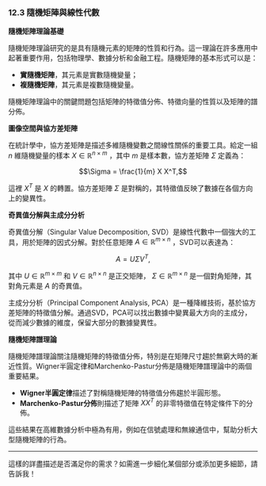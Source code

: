 ### 12.3 隨機矩陣與線性代數

**隨機矩陣理論基礎**

隨機矩陣理論研究的是具有隨機元素的矩陣的性質和行為。這一理論在許多應用中起著重要作用，包括物理學、數據分析和金融工程。隨機矩陣的基本形式可以是：

- **實隨機矩陣**，其元素是實數隨機變量；
- **複隨機矩陣**，其元素是複數隨機變量。

隨機矩陣理論中的關鍵問題包括矩陣的特徵值分佈、特徵向量的性質以及矩陣的譜分佈。

**圖像空間與協方差矩陣**

在統計學中，協方差矩陣是描述多維隨機變數之間線性關係的重要工具。給定一組  $`n`$  維隨機變量的樣本  $`X \in \mathbb{R}^{n \times m}`$ ，其中  $`m`$  是樣本數，協方差矩陣  $`\Sigma`$  定義為：

```math
\Sigma = \frac{1}{m} X X^T,
```

這裡  $`X^T`$  是  $`X`$  的轉置。協方差矩陣  $`\Sigma`$  是對稱的，其特徵值反映了數據在各個方向上的變異性。

**奇異值分解與主成分分析**

奇異值分解（Singular Value Decomposition, SVD）是線性代數中一個強大的工具，用於矩陣的因式分解。對於任意矩陣  $`A \in \mathbb{R}^{m \times n}`$ ，SVD可以表達為：

```math
A = U \Sigma V^T,
```

其中  $`U \in \mathbb{R}^{m \times m}`$  和  $`V \in \mathbb{R}^{n \times n}`$  是正交矩陣， $`\Sigma \in \mathbb{R}^{m \times n}`$  是一個對角矩陣，其對角元素是  $`A`$  的奇異值。

主成分分析（Principal Component Analysis, PCA）是一種降維技術，基於協方差矩陣的特徵值分解。通過SVD，PCA可以找出數據中變異最大方向的主成分，從而減少數據的維度，保留大部分的數據變異性。

**隨機矩陣譜理論**

隨機矩陣譜理論關注隨機矩陣的特徵值分佈，特別是在矩陣尺寸趨於無窮大時的漸近性質。Wigner半圓定律和Marchenko-Pastur分佈是隨機矩陣譜理論中的兩個重要結果。

- **Wigner半圓定律**描述了對稱隨機矩陣的特徵值分佈趨於半圓形態。
- **Marchenko-Pastur分佈**則描述了矩陣  $`X X^T`$  的非零特徵值在特定條件下的分佈。

這些結果在高維數據分析中極為有用，例如在信號處理和無線通信中，幫助分析大型隨機矩陣的行為。

---

這樣的詳盡描述是否滿足你的需求？如需進一步細化某個部分或添加更多細節，請告訴我！
